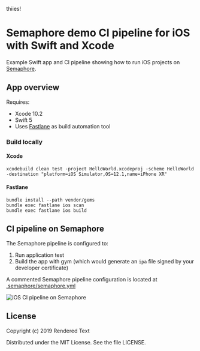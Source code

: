 thiies!
# Semaphore demo CI pipeline for iOS with Swift and Xcode

Example Swift app and CI pipeline showing how to run iOS projects on
[Semaphore](https://semaphoreci.com).

## App overview

Requires:

- Xcode 10.2
- Swift 5
- Uses [Fastlane](https://fastlane.tools) as build automation tool

### Build locally

#### Xcode

```
xcodebuild clean test -project HelloWorld.xcodeproj -scheme HelloWorld -destination "platform=iOS Simulator,OS=12.1,name=iPhone XR"
```

#### Fastlane

```
bundle install --path vendor/gems
bundle exec fastlane ios scan
bundle exec fastlane ios build
```

## CI pipeline on Semaphore

The Semaphore pipeline is configured to:

1. Run application test
2. Build the app with gym (which would generate an `ipa` file signed by your
   developer certificate)

A commented Semaphore pipeline configuration is located at
[.semaphore/semaphore.yml](.semaphore/semaphore.yml)

![iOS CI pipeline on Semaphore](public/ci-pipeline.png)

## License

Copyright (c) 2019 Rendered Text

Distributed under the MIT License. See the file LICENSE.
